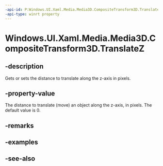 ```yaml
---
-api-id: P:Windows.UI.Xaml.Media.Media3D.CompositeTransform3D.TranslateZ
-api-type: winrt property
---
```


<!-- Property syntax
public double TranslateZ { get;  set; }
-->

# Windows.UI.Xaml.Media.Media3D.CompositeTransform3D.TranslateZ

## -description
Gets or sets the distance to translate along the z-axis in pixels.



## -property-value
The distance to translate (move) an object along the z-axis, in pixels. The default value is 0.

## -remarks

## -examples

## -see-also
